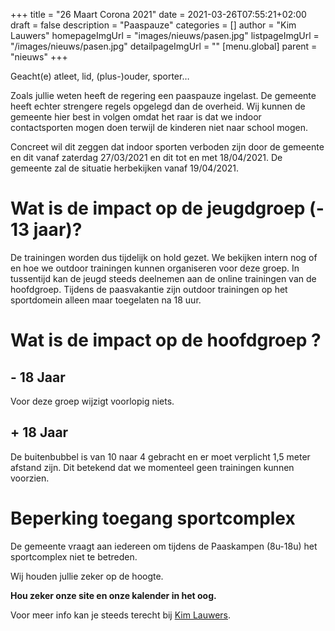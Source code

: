 +++
title = "26 Maart Corona 2021"
date = 2021-03-26T07:55:21+02:00
draft = false
description = "Paaspauze"
categories = []
author = "Kim Lauwers"
homepageImgUrl = "images/nieuws/pasen.jpg"
listpageImgUrl = "/images/nieuws/pasen.jpg"
detailpageImgUrl = ""
[menu.global]
    parent = "nieuws"
+++

Geacht(e) atleet, lid, (plus-)ouder, sporter…

Zoals jullie weten heeft de regering een paaspauze ingelast.
De gemeente heeft echter strengere regels opgelegd dan de overheid. 
Wij kunnen de gemeente hier best in volgen omdat het raar is dat we indoor contactsporten mogen doen terwijl de kinderen niet naar school mogen.

Concreet wil dit zeggen dat indoor sporten verboden zijn door de gemeente en dit vanaf zaterdag 27/03/2021 en dit tot en met 18/04/2021.
De gemeente zal de situatie herbekijken vanaf 19/04/2021.

# Wat is de impact op de jeugdgroep (- 13 jaar)?
De trainingen worden dus tijdelijk on hold gezet. 
We bekijken intern nog of en hoe we outdoor trainingen kunnen organiseren voor deze groep.
In tussentijd kan de jeugd steeds deelnemen aan de online trainingen van de hoofdgroep.
Tijdens de paasvakantie zijn outdoor trainingen op het sportdomein alleen maar toegelaten na 18 uur.

# Wat is de impact op de hoofdgroep ?
## - 18 Jaar
Voor deze groep wijzigt voorlopig niets.

## + 18 Jaar
De buitenbubbel is van 10 naar 4 gebracht en er moet verplicht 1,5 meter afstand zijn. Dit betekend dat we momenteel geen trainingen kunnen voorzien.

# Beperking toegang sportcomplex
De gemeente vraagt aan iedereen om tijdens de Paaskampen (8u-18u) het sportcomplex niet te betreden.

Wij houden jullie zeker op de hoogte.

**Hou zeker onze site en onze kalender in het oog.**

Voor meer info kan je steeds terecht bij [Kim Lauwers](https://www.jujitsukeerbergen.be/trainers/#Kim_Lauwers).